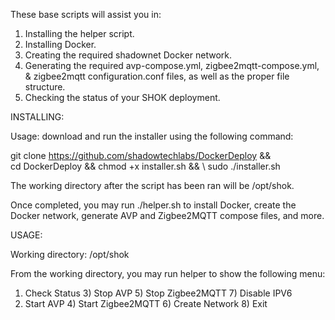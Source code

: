 These base scripts will assist you in:
  1. Installing the helper script.
  2. Installing Docker.
  3. Creating the required shadownet Docker network.
  4. Generating the required avp-compose.yml, zigbee2mqtt-compose.yml, & zigbee2mqtt configuration.conf files, as well as the proper file structure.
  5. Checking the status of your SHOK deployment.


INSTALLING:

Usage: download and run the installer using the following command:

git clone https://github.com/shadowtechlabs/DockerDeploy && \
cd DockerDeploy && chmod +x installer.sh && \ 
sudo ./installer.sh

The working directory after the script has been ran will be /opt/shok.

Once completed, you may run ./helper.sh to install Docker, create the Docker network, generate AVP and Zigbee2MQTT compose files, and more. 

USAGE:

Working directory: /opt/shok

From the working directory, you may run helper to show the following menu:
1) Check Status       3) Stop AVP           5) Stop Zigbee2MQTT   7) Disable IPV6
2) Start AVP          4) Start Zigbee2MQTT  6) Create Network     8) Exit

